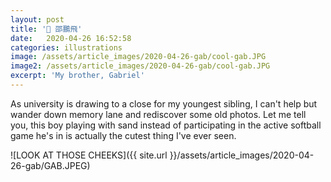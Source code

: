 ```yaml
---
layout: post
title: '🎨 邵鵬飛'
date:   2020-04-26 16:52:58
categories: illustrations
image: /assets/article_images/2020-04-26-gab/cool-gab.JPG
image2: /assets/article_images/2020-04-26-gab/cool-gab.JPG
excerpt: 'My brother, Gabriel'
---
```


As university is drawing to a close for my youngest sibling, I can't help but wander down memory lane and rediscover some old photos. Let me tell you, this boy playing with sand instead of participating in the active softball game he's in is actually the cutest thing I've ever seen.

![LOOK AT THOSE CHEEKS]({{ site.url }}/assets/article_images/2020-04-26-gab/GAB.JPEG)
